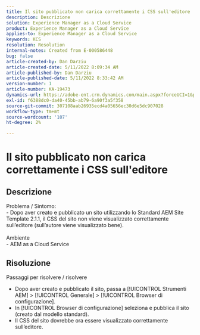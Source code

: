 ```yaml
---
title: Il sito pubblicato non carica correttamente i CSS sull'editore
description: Descrizione
solution: Experience Manager as a Cloud Service
product: Experience Manager as a Cloud Service
applies-to: Experience Manager as a Cloud Service
keywords: KCS
resolution: Resolution
internal-notes: Created from E-000586448
bug: false
article-created-by: Dan Darziu
article-created-date: 5/11/2022 8:09:34 AM
article-published-by: Dan Darziu
article-published-date: 5/11/2022 8:33:42 AM
version-number: 1
article-number: KA-19473
dynamics-url: https://adobe-ent.crm.dynamics.com/main.aspx?forceUCI=1&pagetype=entityrecord&etn=knowledgearticle&id=f8aa2bad-01d1-ec11-a7b5-00224809c556
exl-id: f6388dc0-da40-45bb-ab79-6a90f3a5f358
source-git-commit: 307108aab26935ecd4a05656ec30d6e5dc907028
workflow-type: tm+mt
source-wordcount: '107'
ht-degree: 2%

---
```


# Il sito pubblicato non carica correttamente i CSS sull&#39;editore

## Descrizione

Problema / Sintomo:<br>- Dopo aver creato e pubblicato un sito utilizzando lo Standard AEM Site Template 2.1.1, il CSS del sito non viene visualizzato correttamente sull’editore (sull’autore viene visualizzato bene).<br><br>Ambiente<br>- AEM as a Cloud Service

## Risoluzione


Passaggi per risolvere / risolvere

- Dopo aver creato e pubblicato il sito, passa a [!UICONTROL Strumenti AEM] > [!UICONTROL Generale] > [!UICONTROL Browser di configurazione].
- In [!UICONTROL Browser di configurazione] seleziona e pubblica il sito (creato dal modello standard).
- Il CSS del sito dovrebbe ora essere visualizzato correttamente sull’editore.
